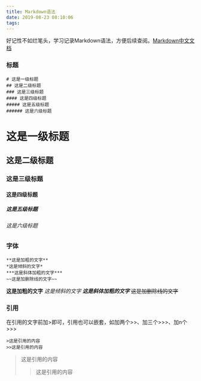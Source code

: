 ```yaml
---
title: Markdown语法
date: 2019-08-23 08:10:06
tags:
---
```

好记性不如烂笔头，学习记录Markdown语法，方便后续查阅。[Markdown中文文档](https://markdown-zh.readthedocs.io/en/latest/)

### 标题
```
# 这是一级标题
## 这是二级标题
### 这是三级标题
#### 这是四级标题
##### 这是五级标题
###### 这是六级标题
```
# 这是一级标题
## 这是二级标题
### 这是三级标题
#### 这是四级标题
##### 这是五级标题
###### 这是六级标题

### 字体
```
**这是加粗的文字**
*这是倾斜的文字*
***这是斜体加粗的文字***
~~这是加删除线的文字~~
```
**这是加粗的文字**
*这是倾斜的文字*
***这是斜体加粗的文字***
~~这是加删除线的文字~~

### 引用
在引用的文字前加>即可，引用也可以嵌套，如加两个>>、加三个>>>、加n个>>>
```
>这是引用的内容
>>这是引用的内容
```
>这是引用的内容
>>这是引用的内容
